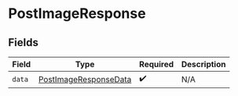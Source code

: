 # PostImageResponse


## Fields

| Field                                                                     | Type                                                                      | Required                                                                  | Description                                                               |
| ------------------------------------------------------------------------- | ------------------------------------------------------------------------- | ------------------------------------------------------------------------- | ------------------------------------------------------------------------- |
| `data`                                                                    | [PostImageResponseData](../../models/components/PostImageResponseData.md) | :heavy_check_mark:                                                        | N/A                                                                       |